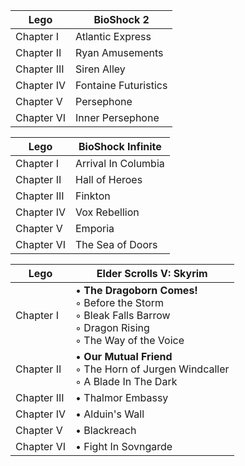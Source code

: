 |Lego|BioShock 2|
|---|---|
| Chapter I | Atlantic Express |
| Chapter II | Ryan Amusements | 
| Chapter III | Siren Alley |
| Chapter IV | Fontaine Futuristics |
| Chapter V | Persephone |
| Chapter VI | Inner Persephone |

|Lego|BioShock Infinite|
|---|---|
| Chapter I | Arrival In Columbia |
| Chapter II | Hall of Heroes | 
| Chapter III | Finkton | 
| Chapter IV | Vox Rebellion |
| Chapter V | Emporia |
| Chapter VI | The Sea of Doors |

|Lego|Elder Scrolls V: Skyrim|
|---|---|
| Chapter I | • **The Dragoborn Comes!**<br/>◦ Before the Storm<br/>◦ Bleak Falls Barrow<br/>◦ Dragon Rising<br/>◦ The Way of the Voice |
| Chapter II | • **Our Mutual Friend**<br/>◦ The Horn of Jurgen Windcaller<br/>◦ A Blade In The Dark |
| Chapter III | • Thalmor Embassy |
| Chapter IV | • Alduin's Wall |
| Chapter V | • Blackreach |
| Chapter VI | • Fight In Sovngarde | 


